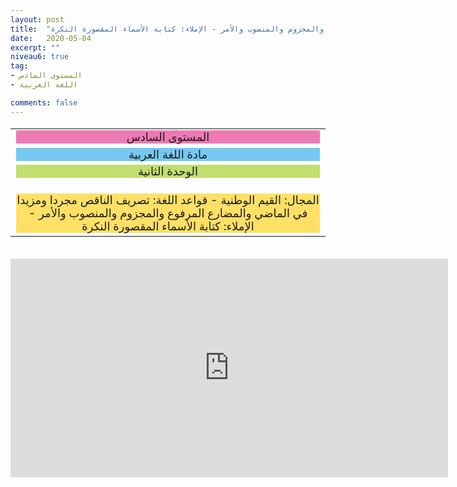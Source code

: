```yaml
---
layout: post
title:  "المستوى السادس - مادة اللغة العربية - الوحدة الثانية - المجال: القيم الوطنية - قواعد اللغة: تصريف الناقص مجردا ومزيدا في الماضي والمضارع المرفوع والمجزوم والمنصوب والأمر - الإملاء: كتابة الأسماء المقصورة النكرة"
date:   2020-05-04
excerpt: ""
niveau6: true
tag:
- المستوى السادس 
- اللغة العربية

comments: false
---
```

<center>
<table dir="rtl" style="width: 100%; text-align: center; font-size: large;"><tbody>
<tr><td><div style="background-color: #ec79b3;"><span>
المستوى السادس
</span></div></td></tr>
<tr><td><div style="background-color: #75c9f0; "><span>
مادة اللغة العربية
</span></div></td></tr>
<tr><td><div style="background-color: #c2de6e; "><span>
 الوحدة الثانية

</span></div></td></tr><tr>
<td><div style="background-color: #ffe066; ">
المجال: القيم الوطنية - قواعد اللغة: تصريف الناقص مجردا ومزيدا في الماضي والمضارع المرفوع والمجزوم والمنصوب والأمر - الإملاء: كتابة الأسماء المقصورة النكرة

</div></td></tr>
</tbody></table><br>
<iframe width="700px" height="350px" src="https://www.youtube.com/embed/771penJFbhY?rel=0&controls=1&showinfo=0&modestbranding=1&enablejsapi=1" allowfullscreen frameborder="0" ></iframe>
</center>
